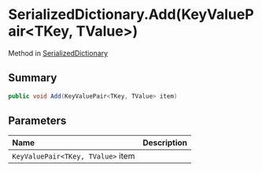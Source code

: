 # SerializedDictionary.Add(KeyValuePair<TKey, TValue>)

Method in [SerializedDictionary](/api/csharp/yarn.unity.serializeddictionary.md)

## Summary



```csharp
public void Add(KeyValuePair<TKey, TValue> item)
```

## Parameters

|Name|Description|
|:---|:---|
|`KeyValuePair<TKey, TValue>` item||

